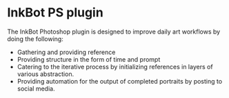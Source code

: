 # InkBot PS plugin

The InkBot Photoshop plugin is designed to improve daily art workflows by doing the following:

- Gathering and providing reference
- Providing structure in the form of time and prompt
- Catering to the iterative process by initializing references in layers of various abstraction.
- Providing automation for the output of completed portraits by posting to social media.
